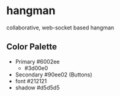 # hangman
collaborative, web-socket based hangman

## Color Palette
- Primary #6002ee
  - #3d00e0
- Secondary #90ee02 (Buttons)
- font #212121
- shadow #d5d5d5